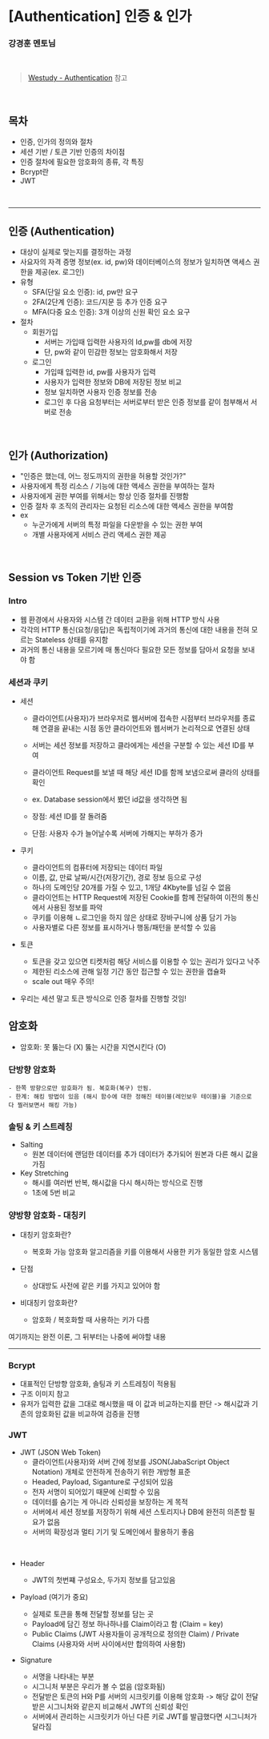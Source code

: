 # [Authentication] 인증 & 인가

### 강경훈 멘토님

<br>

> [Westudy - Authentication](https://study.wecode.co.kr/session/121) 참고

<br>

## 목차

- 인증, 인가의 정의와 절차
- 세션 기반 / 토큰 기반 인증의 차이점
- 인증 절차에 필요한 암호화의 종류, 각 특징
- Bcrypt란
- JWT

<br>

---

## 인증 (Authentication)

- 대상이 실제로 맞는지를 결정하는 과정
- 사요자의 자격 증명 정보(ex. id, pw)와 데이터베이스의 정보가 일치하면 액세스 권한을 제공(ex. 로그인)
- 유형
  - SFA(단일 요소 인증): id, pw만 요구
  - 2FA(2단계 인증): 코드/지문 등 추가 인증 요구
  - MFA(다중 요소 인증): 3개 이상의 신원 확인 요소 요구
- 절차
  - 회원가입
    - 서버는 가입때 입력한 사용자의 Id,pw를 db에 저장
    - 단, pw와 같이 민감한 정보는 암호화해서 저장
  - 로그인
    - 가입때 입력한 id, pw를 사용자가 입력
    - 사용자가 입력한 정보와 DB에 저장된 정보 비교
    - 정보 일치하면 사용자 인증 정보를 전송
    - 로그인 후 다음 요청부터는 서버로부터 받은 인증 정보를 같이 첨부해서 서버로 전송

<br>

## 인가 (Authorization)

- "인증은 했는데, 어느 정도까지의 권한을 허용할 것인가?"
- 사용자에게 특정 리소스 / 기능에 대한 액세스 권한을 부여하는 절차
- 사용자에게 권한 부여를 위해서는 항상 인증 절차를 진행함
- 인증 절차 후 조직의 관리자는 요청된 리소스에 대한 액세스 권한을 부여함
- ex
  - 누군가에게 서버의 특정 파일을 다운받을 수 있는 권한 부여
  - 개별 사용자에게 서비스 관리 액세스 권한 제공

<br>

## Session vs Token 기반 인증

### Intro

- 웹 환경에서 사용자와 시스템 간 데이터 교환을 위해 HTTP 방식 사용
- 각각의 HTTP 통신(요청/응답)은 독립적이기에 과거의 통신에 대한 내용을 전혀 모르는 Stateless 상태를 유지함
- 과거의 통신 내용을 모르기에 매 통신마다 필요한 모든 정보를 담아서 요청을 보내야 함

### 세션과 쿠키

- 세션

  - 클라이언트(사용자)가 브라우저로 웹서버에 접속한 시점부터 브라우저를 종료해 연결을 끝내는 시점 동안 클라이언트와 웹서버가 논리적으로 연결된 상태
  - 서버는 세션 정보를 저장하고 클라에게는 세션을 구분할 수 있는 세션 ID를 부여
  - 클라이언트 Request를 보낼 때 해당 세션 ID를 함께 보냄으로써 클라의 상태를 확인
  - ex. Database session에서 봤던 id값을 생각하면 됨

  - 장점: 세션 ID를 잘 돌려줌
  - 단점: 사용자 수가 늘어날수록 서버에 가해지는 부하가 증가

- 쿠키

  - 클라이언트의 컴퓨터에 저장되는 데이터 파일
  - 이름, 값, 만료 날짜/시간(저장기간), 경로 정보 등으로 구성
  - 하나의 도메인당 20개를 가질 수 있고, 1개당 4Kbyte를 넘길 수 없음
  - 클라이언트는 HTTP Request에 저장된 Cookie를 함께 전달하여 이전의 통신에서 사용된 정보를 파악
  - 쿠키를 이용해 ㄴ로그인을 하지 않은 상태로 장바구니에 상품 담기 가능
  - 사용자별로 다른 정보를 표시하거나 행동/패턴을 분석할 수 있음

- 토큰
  - 토큰을 갖고 있으면 티켓처럼 해당 서비스를 이용할 수 있는 권리가 있다고 낙주
  - 제한된 리소스에 관해 일정 기간 동안 접근할 수 있는 권한을 캡슐화
  - scale out 매우 주의!
- 우리는 세션 말고 토큰 방식으로 인증 절차를 진행할 것임!

## 암호화

- 암호화: 못 뚫는다 (X) 뚫는 시간을 지연시킨다 (O)

### 단방향 암호화

    - 한쪽 방향으로만 암호화가 됨. 복호화(복구) 안됨.
    - 한계: 해킹 방법이 있음 (해시 함수에 대한 정해진 테이블(레인보우 테이블)을 기준으로 다 찔러보면서 해킹 가능)

### 솔팅 & 키 스트레칭

- Salting
  - 원본 데이터에 랜덤한 데이터를 추가
    데이터가 추가되어 원본과 다른 해시 값을 가짐
- Key Stretching
  - 해시를 여러번 반복, 해시값을 다시 해시하는 방식으로 진행
  - 1초에 5번 비교

### 양방향 암호화 - 대칭키

- 대칭키 암호화란?
  - 복호화 가능
    암호화 알고리즘을 키를 이용해서 사용한 키가 동일한 암호 시스템
- 단점

  - 상대방도 사전에 같은 키를 가지고 있어야 함

- 비대칭키 암호화란?
  - 암호화 / 복호화할 때 사용하는 키가 다름

여기까지는 완전 이론, 그 뒤부터는 나중에 써야할 내용

---

### Bcrypt

- 대표적인 단방향 암호화, 솔팅과 키 스트레칭이 적용됨
- 구조 이미지 참고
- 유저가 입력한 값을 그대로 해시했을 때 이 값과 비교하는지를 판단
  -> 해시값과 기존의 암호화된 값을 비교하여 검증을 진행

### JWT

- JWT (JSON Web Token)
  - 클라이언트(사용자)와 서버 간에 정보를 JSON(JabaScript Object Notation) 개체로 안전하게 전송하기 위한 개방형 표준
  - Headed, Payload, Siganture로 구성되어 있음
  - 전자 서명이 되어있기 때문에 신뢰할 수 있음
  - 데이터를 숨기는 게 아니라 신뢰성을 보장하는 게 목적
  - 서버에서 세션 정보를 저장하기 위해 세션 스토리지나 DB에 완전히 의존할 필요가 없음
  - 서버의 확장성과 멀티 기기 및 도메인에서 활용하기 좋음

<br>

- Header

  - JWT의 첫번쨰 구성요소, 두가지 정보를 담고있음

- Payload (여기가 중요)
  - 실제로 토큰을 통해 전달할 정보를 담는 곳
  - Payload에 담긴 정보 하나하나를 Claim이라고 함 (Claim = key)
  - Public Claims (JWT 사용자들이 공개적으로 정의한 Claim) / Private Claims (사용자와 서버 사이에서만 합의하여 사용함)
- Signature
  - 서명을 나타내는 부분
  - 시그니처 부분은 우리가 볼 수 없음 (암호화됨)
  - 전달받은 토큰의 H와 P를 서버의 시크릿키를 이용해 암호화 -> 해당 값이 전달받은 시그니처와 같은지 비교해서 JWT의 신뢰성 확인
  - 서버에서 관리하는 시크릿키가 아닌 다른 키로 JWT를 발급했다면 시그니처가 달라짐
